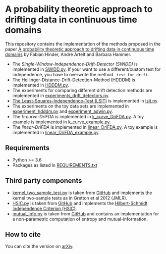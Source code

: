 # A probability theoretic approach to drifting data in continuous time domains

This repository contains the implementation of the methods proposed in the paper [A probability theoretic approach to drifting data in continuous time domains](Paper.pdf) by Fabian Hinder, André Artelt and Barbara Hammer.
- The *Single-Window-Independence-Drift-Detector (SWIDD)* is implemented in [SWIDD.py](SWIDD.py). If your want to use a different/custom test for independence, you have to overwrite the method `_test_for_drift`.
- The Hellinger-Distance-Drift-Detection-Method (HDDDM) is implemented in [HDDDM.py](HDDDM.py).
- The experiments for comparing different drift detection methods are implemented in [experiments_drift_detectors.py](experiments_drift_detectors.py).
- [The Least-Squares-Independence-Test (LSIT)](http://www.ms.k.u-tokyo.ac.jp/2011/LSIT.pdf) is implemented in [lsit.py](lsit.py).
- The experiments on the toy data sets are implemented in [experiment_hdddm.py](experiment_hdddm.py) and [experiment_adwin.py](experiment_adwin.py).
- The *k-curve-DriFDA* is implemented in [k_curve_DriFDA.py](k_curve_DriFDA.py). A toy example is implemented in [k_curve_example.py](k_curve_example.py).
- The *linear-DriFDA* is implemented in [linear_DriFDA.py](linear_DriFDA.py). A toy example is implemented in [linear_DriFDA_example.py](linear_DriFDA_example.py).

## Requirements

- Python >= 3.6
- Packages as listed in [REQUIREMENTS.txt](REQUIREMENTS.txt)

## Third party components

- [kernel_two_sample_test.py](https://github.com/emanuele/kernel_two_sample_test/blob/master/kernel_two_sample_test.py) is taken from [GitHub](https://github.com/emanuele/kernel_two_sample_test) and implements the kernel two-sample tests as in Gretton et al 2012 (JMLR).
- [HSIC.py](https://raw.githubusercontent.com/amber0309/HSIC/master/HSIC.py) is taken from [GitHub](https://github.com/amber0309/HSIC) and implements the [Hilbert-Schmidt Independence Criterion (HSIC)](http://papers.nips.cc/paper/3201-a-kernel-statistical-test-of-independence.pdf).
- [mutual_info.py](mutual_info.py) is taken from [GitHub](https://gist.github.com/GaelVaroquaux/ead9898bd3c973c40429) and contains an implementation for a non-parametric computation of entropy and mutual-information.


## How to cite

You can cite the version on [arXiv](https://arxiv.org/abs/1912.01969).
